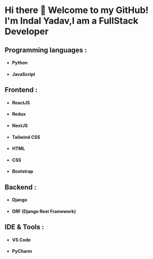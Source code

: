 # Hi there 👋 Welcome to my GitHub! I'm Indal Yadav,I am a FullStack Developer
## Programming languages :
  - #### Python
 - #### JavaScript
## Frontend :
 - #### ReactJS
 - #### Redux
 - #### NextJS
 - #### Tailwind CSS
 - #### HTML
 - #### CSS
 - #### Bootstrap
## Backend :
 - #### Django
 - #### DRF (Django Rest Framework)

## IDE & Tools :
 - #### VS Code
 - #### PyCharm
